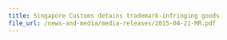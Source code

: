 ```yaml
---
title: Singapore Customs detains trademark-infringing goods 
file_url: /news-and-media/media-releases/2015-04-21-MR.pdf
---
```

